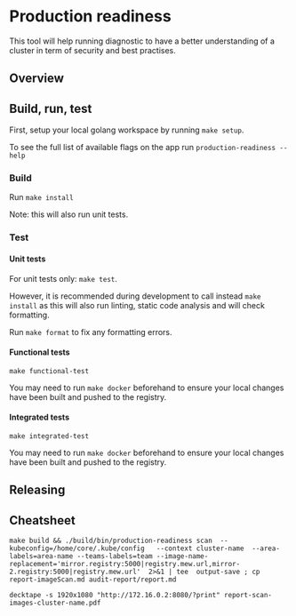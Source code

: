 # Production readiness

This tool will help running diagnostic to have a better understanding of a cluster in term of security and best practises.

## Overview

## Build, run, test

First, setup your local golang workspace by running `make setup`.

To see the full list of available flags on the app run `production-readiness --help`

### Build

Run `make install`

Note: this will also run unit tests.

### Test

#### Unit tests

For unit tests only: `make test`. 

However, it is recommended during development to call instead `make install` as this will also run linting, 
static code analysis and will check formatting.

Run `make format` to fix any formatting errors.

#### Functional tests

`make functional-test`

You may need to run `make docker` beforehand to ensure your local changes have been built and pushed to the registry.

#### Integrated tests

`make integrated-test`

You may need to run `make docker` beforehand to ensure your local changes have been built and pushed to the registry.

## Releasing


## Cheatsheet

```
make build && ./build/bin/production-readiness scan  --kubeconfig=/home/core/.kube/config   --context cluster-name  --area-labels=area-name --teams-labels=team --image-name-replacement='mirror.registry:5000|registry.mew.url,mirror-2.registry:5000|registry.mew.url'  2>&1 | tee  output-save ; cp report-imageScan.md audit-report/report.md
```

```
decktape -s 1920x1080 "http://172.16.0.2:8080/?print" report-scan-images-cluster-name.pdf 
```
